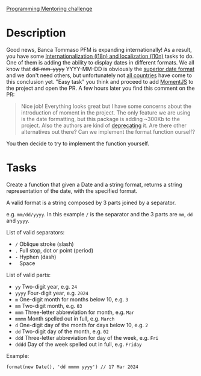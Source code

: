 [Programming Mentoring challenge](https://discord.com/channels/1130043756477960256/1130173129684160634/1218925373518254080)

# Description
  
Good news, Banca Tommaso PFM is expanding internationally! As a result, you have
some [Internationalization (i18n) and localization (l10n)](https://en.wikipedia.org/wiki/Internationalization_and_localization)
tasks to do. One of them is adding the ability to display dates in different formats.
We all know that ~~dd-mm-yyyy~~ YYYY-MM-DD is obviously the
[superior date format](https://dev-to-uploads.s3.amazonaws.com/i/6gnzyh285b31v6n202fg.png)
and we don't need others, but unfortunately not [all countries](https://en.wikipedia.org/wiki/List_of_date_formats_by_country)
have come to this conclusion yet. 
"Easy task" you think and proceed to add  [MomentJS](https://momentjs.com/)
to the project and open the PR.
A few hours later you find this comment on the PR:
 
> Nice job! Everything looks great but I have some concerns about the
introduction of moment in the project.
The only feature we are using is the date formatting, but this package is adding
~300Kb to the project. Also the authors are kind of
[deprecating](https://momentjs.com/docs/#/-project-status/) it. Are there other
alternatives out there? Can we implement the format function ourself?

You then decide to try to implement the function yourself.

# Tasks

Create a function that given a Date and a string format, returns a string
representation of the date, with the specified format.

A valid format is a string composed by 3 parts joined by a separator.

e.g. `mm/dd/yyyy`. In this example `/` is the separator and the 3 parts are
`mm`, `dd` and `yyyy`.

List of valid separators:

- `/` Oblique stroke (slash)
- `.` Full stop, dot or point (period)
- `-` Hyphen (dash)
- ` ` Space

List of valid parts:

- `yy` Two-digit year, e.g. `24`
- `yyyy` Four-digit year, e.g. `2024`
- `m` One-digit month for months below 10, e.g. `3`
- `mm` Two-digit month, e.g. `03`
- `mmm` Three-letter abbreviation for month, e.g. `Mar`
- `mmmm` Month spelled out in full, e.g. `March`
- `d` One-digit day of the month for days below 10, e.g. `2`
- `dd` Two-digit day of the month, e.g. `02`
- `ddd` Three-letter abbreviation for day of the week, e.g. `Fri`
- `dddd` Day of the week spelled out in full, e.g. `Friday`

Example: 

 `format(new Date(), 'dd mmmm yyyy') // 17 Mar 2024`
